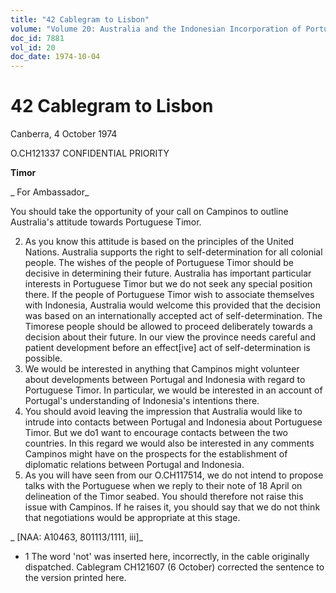 ```yaml
---
title: "42 Cablegram to Lisbon"
volume: "Volume 20: Australia and the Indonesian Incorporation of Portuguese Timor, 1974-1976"
doc_id: 7881
vol_id: 20
doc_date: 1974-10-04
---
```


# 42 Cablegram to Lisbon

Canberra, 4 October 1974

O.CH121337 CONFIDENTIAL PRIORITY

**Timor**

_ For Ambassador_

You should take the opportunity of your call on Campinos to outline Australia's attitude towards Portuguese Timor.

  2. As you know this attitude is based on the principles of the United Nations. Australia supports the right to self-determination for all colonial people. The wishes of the people of Portuguese Timor should be decisive in determining their future. Australia has important particular interests in Portuguese Timor but we do not seek any special position there. If the people of Portuguese Timor wish to associate themselves with Indonesia, Australia would welcome this provided that the decision was based on an internationally accepted act of self-determination. The Timorese people should be allowed to proceed deliberately towards a decision about their future. In our view the province needs careful and patient development before an effect[ive] act of self-determination is possible.
  3. We would be interested in anything that Campinos might volunteer about developments between Portugal and Indonesia with regard to Portuguese Timor. In particular, we would be interested in an account of Portugal's understanding of Indonesia's intentions there.
  4. You should avoid leaving the impression that Australia would like to intrude into contacts between Portugal and Indonesia about Portuguese Timor. But we do1 want to encourage contacts between the two countries. In this regard we would also be interested in any comments Campinos might have on the prospects for the establishment of diplomatic relations between Portugal and Indonesia.
  5. As you will have seen from our O.CH117514, we do not intend to propose talks with the Portuguese when we reply to their note of 18 April on delineation of the Timor seabed. You should therefore not raise this issue with Campinos. If he raises it, you should say that we do not think that negotiations would be appropriate at this stage.



_ [NAA: A10463, 801113/1111, iii]_

  * 1 The word 'not' was inserted here, incorrectly, in the cable originally dispatched. Cablegram CH121607 (6 October) corrected the sentence to the version printed here. 



